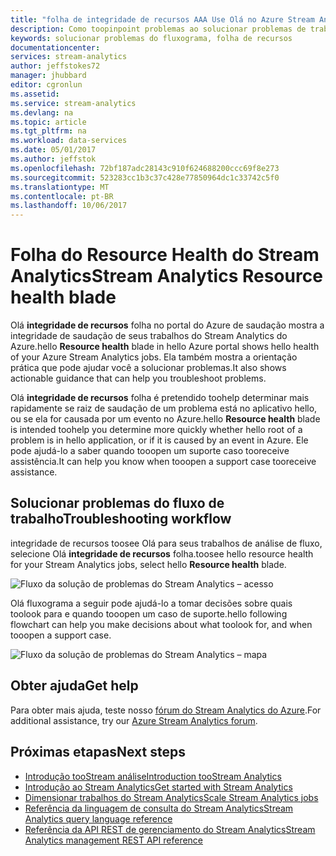 ```yaml
---
title: "folha de integridade de recursos AAA Use Olá no Azure Stream Analytics | Microsoft Docs"
description: Como toopinpoint problemas ao solucionar problemas de trabalhos do Stream Analytics.
keywords: solucionar problemas do fluxograma, folha de recursos
documentationcenter: 
services: stream-analytics
author: jeffstokes72
manager: jhubbard
editor: cgronlun
ms.assetid: 
ms.service: stream-analytics
ms.devlang: na
ms.topic: article
ms.tgt_pltfrm: na
ms.workload: data-services
ms.date: 05/01/2017
ms.author: jeffstok
ms.openlocfilehash: 72bf187adc28143c910f624688200ccc69f8e273
ms.sourcegitcommit: 523283cc1b3c37c428e77850964dc1c33742c5f0
ms.translationtype: MT
ms.contentlocale: pt-BR
ms.lasthandoff: 10/06/2017
---
```

# <a name="stream-analytics-resource-health-blade"></a><span data-ttu-id="6737f-104">Folha do Resource Health do Stream Analytics</span><span class="sxs-lookup"><span data-stu-id="6737f-104">Stream Analytics Resource health blade</span></span>

<span data-ttu-id="6737f-105">Olá **integridade de recursos** folha no portal do Azure de saudação mostra a integridade de saudação de seus trabalhos do Stream Analytics do Azure.</span><span class="sxs-lookup"><span data-stu-id="6737f-105">hello **Resource health** blade in hello Azure portal shows hello health of your Azure Stream Analytics jobs.</span></span> <span data-ttu-id="6737f-106">Ela também mostra a orientação prática que pode ajudar você a solucionar problemas.</span><span class="sxs-lookup"><span data-stu-id="6737f-106">It also shows actionable guidance that can help you troubleshoot problems.</span></span> 

<span data-ttu-id="6737f-107">Olá **integridade de recursos** folha é pretendido toohelp determinar mais rapidamente se raiz de saudação de um problema está no aplicativo hello, ou se ela for causada por um evento no Azure.</span><span class="sxs-lookup"><span data-stu-id="6737f-107">hello **Resource health** blade is intended toohelp you determine more quickly whether hello root of a problem is in hello application, or if it is caused by an event in Azure.</span></span> <span data-ttu-id="6737f-108">Ele pode ajudá-lo a saber quando tooopen um suporte caso tooreceive assistência.</span><span class="sxs-lookup"><span data-stu-id="6737f-108">It can help you know when tooopen a support case tooreceive assistance.</span></span>

## <a name="troubleshooting-workflow"></a><span data-ttu-id="6737f-109">Solucionar problemas do fluxo de trabalho</span><span class="sxs-lookup"><span data-stu-id="6737f-109">Troubleshooting workflow</span></span>

<span data-ttu-id="6737f-110">integridade de recursos toosee Olá para seus trabalhos de análise de fluxo, selecione Olá **integridade de recursos** folha.</span><span class="sxs-lookup"><span data-stu-id="6737f-110">toosee hello resource health for your Stream Analytics jobs, select hello **Resource health** blade.</span></span> 

![Fluxo da solução de problemas do Stream Analytics – acesso](media/stream-analytics-resource-health/stream-analytics-access-troubleshooting.png)

<span data-ttu-id="6737f-112">Olá fluxograma a seguir pode ajudá-lo a tomar decisões sobre quais toolook para e quando tooopen um caso de suporte.</span><span class="sxs-lookup"><span data-stu-id="6737f-112">hello following flowchart can help you make decisions about what toolook for, and when tooopen a support case.</span></span>

![Fluxo da solução de problemas do Stream Analytics – mapa](media/stream-analytics-resource-health/stream-analytics-troubleshooting-map.png)

## <a name="get-help"></a><span data-ttu-id="6737f-114">Obter ajuda</span><span class="sxs-lookup"><span data-stu-id="6737f-114">Get help</span></span>
<span data-ttu-id="6737f-115">Para obter mais ajuda, teste nosso [fórum do Stream Analytics do Azure](https://social.msdn.microsoft.com/Forums/en-US/home?forum=AzureStreamAnalytics).</span><span class="sxs-lookup"><span data-stu-id="6737f-115">For additional assistance, try our [Azure Stream Analytics forum](https://social.msdn.microsoft.com/Forums/en-US/home?forum=AzureStreamAnalytics).</span></span>

## <a name="next-steps"></a><span data-ttu-id="6737f-116">Próximas etapas</span><span class="sxs-lookup"><span data-stu-id="6737f-116">Next steps</span></span>
* [<span data-ttu-id="6737f-117">Introdução tooStream análise</span><span class="sxs-lookup"><span data-stu-id="6737f-117">Introduction tooStream Analytics</span></span>](stream-analytics-introduction.md)
* [<span data-ttu-id="6737f-118">Introdução ao Stream Analytics</span><span class="sxs-lookup"><span data-stu-id="6737f-118">Get started with Stream Analytics</span></span>](stream-analytics-real-time-fraud-detection.md)
* [<span data-ttu-id="6737f-119">Dimensionar trabalhos do Stream Analytics</span><span class="sxs-lookup"><span data-stu-id="6737f-119">Scale Stream Analytics jobs</span></span>](stream-analytics-scale-jobs.md)
* [<span data-ttu-id="6737f-120">Referência da linguagem de consulta do Stream Analytics</span><span class="sxs-lookup"><span data-stu-id="6737f-120">Stream Analytics query language reference</span></span>](https://msdn.microsoft.com/library/azure/dn834998.aspx)
* [<span data-ttu-id="6737f-121">Referência da API REST de gerenciamento do Stream Analytics</span><span class="sxs-lookup"><span data-stu-id="6737f-121">Stream Analytics management REST API reference</span></span>](https://msdn.microsoft.com/library/azure/dn835031.aspx)